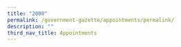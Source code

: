 ```yaml
---
title: "2000"
permalink: /government-gazette/appointments/permalink/
description: ""
third_nav_title: Appointments
---
```

